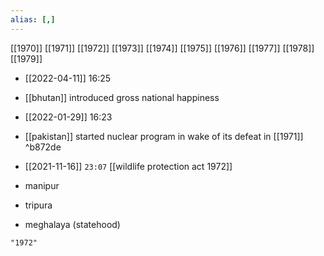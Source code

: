 ```yaml
---
alias: [,]
---
```

[[1970]] [[1971]] [[1972]] [[1973]] [[1974]] [[1975]] [[1976]] [[1977]] [[1978]] [[1979]]

- [[2022-04-11]] 16:25
- [[bhutan]] introduced gross national happiness

- [[2022-01-29]] 16:23
- [[pakistan]] started nuclear program in wake of its defeat in [[1971]] ^b872de

- [[2021-11-16]] `23:07` [[wildlife protection act 1972]]
- manipur
- tripura
- meghalaya (statehood)
```query
"1972"
```